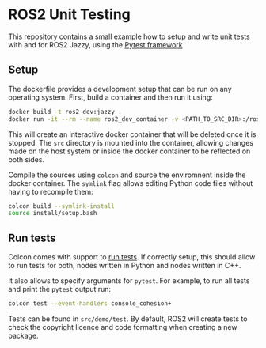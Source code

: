 
# ROS2 Unit Testing

This repository contains a small example how to setup and write unit tests with and for ROS2 Jazzy, using the [Pytest framework](https://docs.pytest.org/en/stable/)

## Setup

The dockerfile provides a development setup that can be run on any operating system. First, build a container and then run it using:

```bash
docker build -t ros2_dev:jazzy . 
docker run -it --rm --name ros2_dev_container -v <PATH_TO_SRC_DIR>:/ros2_ws/src ros2_dev:jazzy
```

This will create an interactive docker container that will be deleted once it is stopped. The `src` directory is mounted into the container, allowing changes made on the host system or inside the docker container to be reflected on both sides.

Compile the sources using `colcon` and source the enviromnent inside the docker container. The `symlink` flag allows editing Python code files without having to recompile them:
```bash
colcon build --symlink-install
source install/setup.bash
```

## Run tests

Colcon comes with support to [run tests](https://docs.ros.org/en/jazzy/Tutorials/Intermediate/Testing/CLI.html). If correctly setup, this should allow to run tests for both, nodes written in Python and nodes written in C++.

It also allows to specify arguments for `pytest`. For example, to run all tests and print the `pytest` output run:

```bash
colcon test --event-handlers console_cohesion+
```


Tests can be found in `src/demo/test`. By default, ROS2 will create tests to check the copyright licence and code formatting when creating a new package.